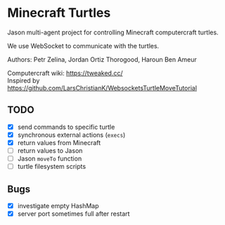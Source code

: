 # Minecraft Turtles
Jason multi-agent project for controlling Minecraft computercraft turtles.

We use WebSocket to communicate with the turtles.

Authors: Petr Zelina, Jordan Ortiz Thorogood, Haroun Ben Ameur

Computercraft wiki: https://tweaked.cc/<br>
Inspired by https://github.com/LarsChristianK/WebsocketsTurtleMoveTutorial


## TODO
- [x] send commands to specific turtle
- [x] synchronous external actions (`execs`)
- [x] return values from Minecraft
- [ ] return values to Jason
- [ ] Jason `moveTo` function
- [ ] turtle filesystem scripts

## Bugs
- [x] investigate empty HashMap
- [x] server port sometimes full after restart
